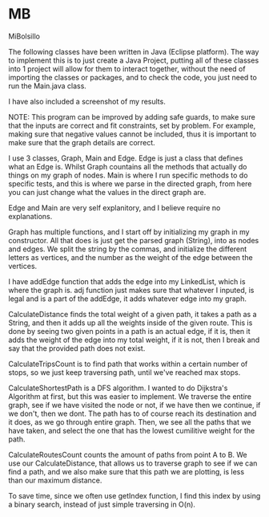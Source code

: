 # MB
MiBolsillo

The following classes have been written in Java (Eclipse platform). The way to implement this is to just create a Java Project, putting all of these classes into 1 project will allow for them to interact together, without the need of importing the classes or packages, and to check the code, you just need to run the Main.java class.

I have also included a screenshot of my results. 

NOTE: This program can be improved by adding safe guards, to make sure that the inputs are correct and fit constraints, set by problem. For example, making sure that negative values cannot be included, thus it is important to make sure that the graph details are correct.

I use 3 classes, Graph, Main and Edge. Edge is just a class that defines what an Edge is.
Whilst Graph countains all the methods that actually do things on my graph of nodes. 
Main is where I run specific methods to do specific tests, and this is where we parse in the directed graph, from here you can just change what the values in the direct graph are.

Edge and Main are very self explanitory, and I believe require no explanations.

Graph has multiple functions, and I start off by initializing my graph in my constructor. All that does is just get the parsed graph (String), into 
as nodes and edges. We split the string by the commas, and initialize the different letters as vertices, and the number as the weight of the edge between the vertices.

I have addEdge function that adds the edge into my LinkedList, which is where the graph is.
adj function just makes sure that whatever I inputed, is legal and is a part of the addEdge, it adds whatever edge into 
my graph.

CalculateDistance finds the total weight of a given path, it takes a path as a String, and then it adds up all the weights inside of the given route.
This is done by seeing two given points in a path is an actual edge, if it is, then it adds the weight of the edge into my total weight, if it is not,
then I break and say that the provided path does not exist.

CalculateTripsCount is to find path that works within a certain number of stops, so we just keep traversing path, until we've reached
max stops.

CalculateShortestPath is a DFS algorithm. I wanted to do Dijkstra's Algorithm at first, but this was easier to implement.
We traverse the entire graph, see if we have visited the node or not, if we have then we continue, if we don't, then we dont. 
The path has to of course reach its destination and it does, as we go through entire graph. Then,
we see all the paths that we have taken, and select the one that has the lowest cumilitive weight for the path.

CalculateRoutesCount counts the amount of paths from point A to B. We use our CalculateDistance, that allows us to traverse graph to
see if we can find a path, and we also make sure that this path we are plotting, is less than our maximum distance.

To save time, since we often use getIndex function, I find this index by using a binary search, instead of just simple traversing in O(n).
